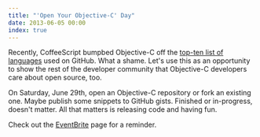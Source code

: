 ```yaml
---
title: "'Open Your Objective-C' Day"
date: 2013-06-05 00:00
index: true
---
```


Recently, CoffeeScript bumpbed Objective-C off the [top-ten list of languages](http://redmonk.com/dberkholz/2014/05/02/github-language-trends-and-the-fragmenting-landscape/) used on GitHub. What a shame. Let's use this as an opportunity to show the rest of the developer community that Objective-C developers care about open source, too.

On Saturday, June 29th, open an Objective-C repository or fork an existing one. Maybe publish some snippets to GitHub gists. Finished or in-progress, doesn't matter. All that matters is releasing code and having fun.

Check out the [EventBrite](http://openobjectivec.eventbrite.com) page for a reminder.

<!-- more -->

